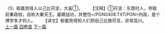 （5）郗嘉宾得人以己比苻坚，大喜①。
　　【注释】①苻坚：东晋时人，夺取前秦政权，自称大秦天王。屡建战功，并整饬</PGN0408.TXT/PGN>内政，是个博学多才的人。
　　【译文】郗嘉宾得知人们把自己比做苻坚，非常高兴。
<br>[上一篇](16_4) [回卷首](16_0) [下一篇](16_6)
